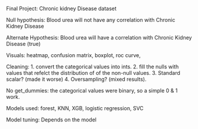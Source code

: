 Final Project: Chronic kidney Disease dataset

Null hypothesis: Blood urea will not have any correlation with Chronic Kidney Disease

Alternate Hypothesis: Blood urea will have a correlation with Chronic Kidney Disease (true)


Visuals: heatmap, confusion matrix, boxplot, roc curve, 

Cleaning: 1. convert the categorical values into ints. 2. fill the nulls with values that refelct the distribution of of the non-null values. 3. Standard scalar? (made it worse) 4. Oversampling? (mixed results). 

No get_dummies: the categorical values were binary, so a simple 0 & 1 work. 

Models used: forest, KNN, XGB, logistic regression, SVC

Model tuning: Depends on the model